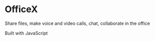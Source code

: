 # OfficeX
Share files, make voice and video calls, chat, collaborate in the office

Built with JavaScript
